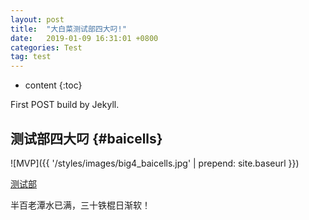 ```yaml
---
layout: post
title:  "大白菜测试部四大叼!"
date:   2019-01-09 16:31:01 +0800
categories: Test
tag: test
---
```


* content
{:toc}


First POST build by Jekyll.


测试部四大叼				{#baicells}
------------------------

![MVP]({{ '/styles/images/big4_baicells.jpg' | prepend: site.baseurl  }})


[测试部](#)


半百老潭水已满，三十铁棍日渐软！


[jekyll]:      http://jekyllrb.com
[jekyll-gh]:   https://github.com/jekyll/jekyll
[jekyll-help]: https://github.com/jekyll/jekyll-help
